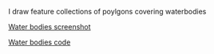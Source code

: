 I draw feature collections of poylgons covering waterbodies

[Water bodies screenshot](https://github.com/AtikulRahi/GEE-Waterbodies/blob/main/Water.png)

[Water bodies code](https://code.earthengine.google.com/80bd46831aff2bd2de126dbf9f36d5e0)
